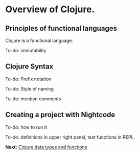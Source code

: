 # Overview of Clojure. 

## Principles of functional languages

Clojure is a functional language. 

To-do: immutability 

## Clojure Syntax 

To-do: Prefix notation

To-do: Style of naming

To-do: mention comments

## Creating a project with Nightcode

To-do: how to run it

To-do: definitions in upper right panel, test functions in REPL. 

**Next:** [Clojure data types and functions](track2-functions.md)
